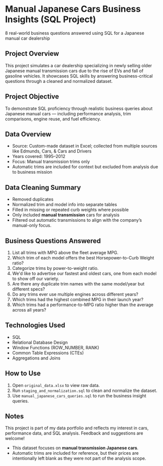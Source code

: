 # Manual Japanese Cars Business Insights (SQL Project)
8 real-world business questions answered using SQL for a Japanese manual car dealership

## Project Overview

This project simulates a car dealership specializing in newly selling older Japanese manual transmission cars due to the rise of EVs and fall of gasoline vehicles. It showcases SQL skills by answering business-critical questions through a cleaned and normalized dataset.

## Project Objective

To demonstrate SQL proficiency through realistic business queries about Japanese manual cars — including performance analysis, trim comparisons, engine reuse, and fuel efficiency.

## Data Overview

- Source: Custom-made dataset in Excel; collected from multiple sources like Edmunds, Cars, & Cars and Drivers
- Years covered: 1995–2012
- Focus: Manual transmission trims only
- Automatic trims are included for context but excluded from analysis due to business mission

## Data Cleaning Summary

- Removed duplicates
- Normalized trim and model info into separate tables
- Filled in missing or repeated curb weights where possible
- Only included **manual transmission** cars for analysis
- Filtered out automatic transmissions to align with the company’s manual-only focus.

## Business Questions Answered

1. List all trims with MPG above the fleet average MPG.
2. Which trim of each model offers the best Horsepower-to-Curb Weight ratio?
3. Categorize trims by power-to-weight ratio.
4. We'd like to advertise our fastest and oldest cars, one from each model to show off our variety.
5. Are there any duplicate trim names with the same model/year but different specs?
6. Do any trims ever use multiple engines across different years?
7. Which trims had the highest combined MPG in their launch year?
8. Which trims had a performance-to-MPG ratio higher than the average across all years?

## Technologies Used

- SQL
- Relational Database Design
- Window Functions (ROW_NUMBER, RANK)
- Common Table Expressions (CTEs)
- Aggregations and Joins

## How to Use

1. Open `original_data.xlsx` to view raw data.
2. Run `staging_and_normalization.sql` to clean and normalize the dataset.
3. Use `manual_japanese_cars_queries.sql` to run the business insight queries.

## Notes

This project is part of my data portfolio and reflects my interest in cars, performance data, and SQL analysis. Feedback and suggestions are welcome!

- This dataset focuses on **manual transmission Japanese cars**.
- Automatic trims are included for reference, but their prices are intentionally left blank as they were not part of the analysis scope.
